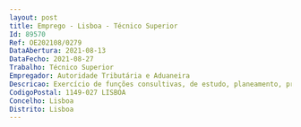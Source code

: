 ```yaml
--- 
layout: post
title: Emprego - Lisboa - Técnico Superior
Id: 89570
Ref: OE202108/0279
DataAbertura: 2021-08-13
DataFecho: 2021-08-27
Trabalho: Técnico Superior
Empregador: Autoridade Tributária e Aduaneira
Descricao: Exercício de funções consultivas, de estudo, planeamento, programação,avaliação e aplicação de métodos e processos de natureza técnica e ou científica, que fundamentam e preparam a decisão, correspondentes ao conteúdo funcional de Técnico Superior, no âmbito das competências da A Direção de Serviços de dos Impostos Especiais de Consumo (DSIECIV), no âmbito das suas atribuições, previstas no artigo 10.º da Portaria n.º 320 A 2011.
CodigoPostal: 1149-027 LISBOA
Concelho: Lisboa
Distrito: Lisboa
--- 
```

